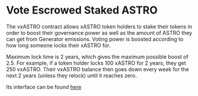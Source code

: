 # Vote Escrowed Staked ASTRO

The vxASTRO contract allows xASTRO token holders to stake their tokens in order to boost their governance power as well as the amount of ASTRO they can get from Generator emissions. Voting power is boosted according to how long someone locks their xASTRO for.

Maximum lock time is 2 years, which gives the maximum possible boost of 2.5. For example, if a token holder locks 100 xASTRO for 2 years, they
get 250 vxASTRO. Their vxASTRO balance then goes down every week for the next 2 years (unless they relock) until it reaches zero.

Its interface can be found [here](../../packages/voting_escrow/README.md)

